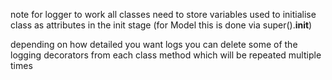 note for logger to work all classes need to store variables used to initialise class as attributes in the init stage (for Model this is done via super().__init__)

depending on how detailed you want logs you can delete some of the logging decorators from each class method which will be repeated multiple times


